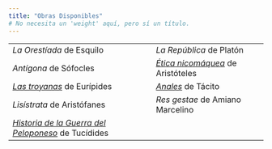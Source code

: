 ```yaml
---
title: "Obras Disponibles"
# No necesita un 'weight' aquí, pero sí un título.
---
```

| | | |
| :--- | :--- | :--- |
| _La Orestíada_ de Esquilo | _La República_ de Platón | |
| _Antígona_ de Sófocles | [_Ética nicomáquea_](etica-nicomaquea) de Aristóteles | |
| [_Las troyanas_](troyanas-euripides) de Eurípides | [_Anales_](anales-de-tacito/) de Tácito | |
| _Lisístrata_ de Aristófanes | _Res gestae_ de Amiano Marcelino | |
| [_Historia de la Guerra del Peloponeso_](guerra-del-peloponeso/) de Tucídides | | |